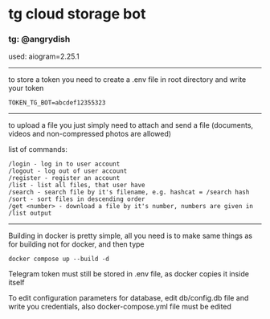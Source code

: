 # tg cloud storage bot

### tg: @angrydish
used: aiogram=2.25.1


---
to store a token you need to create a .env file in root directory and write your token

```TOKEN_TG_BOT=abcdef12355323```

---
to upload a file you just simply need to attach and send a file (documents, videos and non-compressed photos are allowed)

list of commands:
```commandline
/login - log in to user account
/logout - log out of user account
/register - register an account
/list - list all files, that user have
/search - search file by it's filename, e.g. hashcat = /search hash
/sort - sort files in descending order
/get <number> - download a file by it's number, numbers are given in /list output
```

---

Building in docker is pretty simple, all you need is to make same things as for building not for docker, and then type
```commandline
docker compose up --build -d
```
Telegram token must still be stored in .env file, as docker copies it inside itself

To edit configuration parameters for database, edit db/config.db file and write you credentials, also docker-compose.yml file must be edited